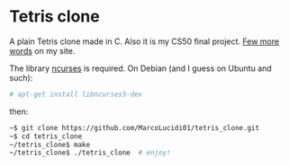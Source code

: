 # Tetris clone

A plain Tetris clone made in C. Also it is my CS50 final project.
[Few more words](https://marcolucidi01.github.io/p/Tetris%20clone.html) on my
site.

The library [ncurses](https://en.wikipedia.org/wiki/Ncurses) is required. On
Debian (and I guess on Ubuntu and such):

```bash
# apt-get install libncurses5-dev
```

then:

```bash
~$ git clone https://github.com/MarcoLucidi01/tetris_clone.git
~$ cd tetris_clone
~/tetris_clone$ make
~/tetris_clone$ ./tetris_clone  # enjoy!
```
